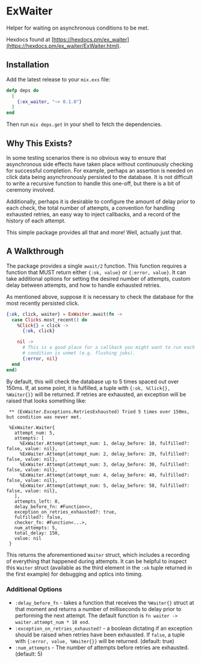 # ExWaiter

Helper for waiting on asynchronous conditions to be met.

Hexdocs found at
[https://hexdocs.pm/ex_waiter](https://hexdocs.pm/ex_waiter/ExWaiter.html).

## Installation

Add the latest release to your `mix.exs` file:

```elixir
defp deps do
  [
    {:ex_waiter, "~> 0.1.0"}
  ]
end
```

Then run `mix deps.get` in your shell to fetch the dependencies.

## Why This Exists?

In some testing scenarios there is no obvious way to ensure that asynchronous side effects have taken place without continuously checking for successful completion. For example, perhaps an assertion is needed on click data being asynchronously persisted to the database. It is not difficult to write a recursive function to handle this one-off, but there is a bit of ceremony involved.

Additionally, perhaps it is desirable to configure the amount of delay prior to each check, the total number of attempts, a convention for handling exhausted retries, an easy way to inject callbacks, and a record of the history of each attempt.

This simple package provides all that and more! Well, actually just that.

## A Walkthrough

The package provides a single `await/2` function. This function requires a function that MUST return either `{:ok, value}` or `{:error, value}`. It can take additional options for setting the desired number of attempts, custom delay between attempts, and how to handle exhausted retries.

As mentioned above, suppose it is necessary to check the database for the most recently persisted click.

```elixir
{:ok, click, waiter} = ExWaiter.await(fn ->
  case Clicks.most_recent() do
    %Click{} = click ->
      {:ok, click}

    nil ->
      # This is a good place for a callback you might want to run each time the
      # condition is unmet (e.g. flushing jobs).
      {:error, nil}
  end
end)
```

By default, this will check the database up to 5 times spaced out over 150ms. If, at some point, it is fulfilled, a tuple with `{:ok, %Click{}, %Waiter{}}` will be returned. If retries are exhausted, an exception will be raised that looks something like:

```
 ** (ExWaiter.Exceptions.RetriesExhausted) Tried 5 times over 150ms, but condition was never met.

 %ExWaiter.Waiter{
   attempt_num: 5,
   attempts: [
     %ExWaiter.Attempt{attempt_num: 1, delay_before: 10, fulfilled?: false, value: nil},
     %ExWaiter.Attempt{attempt_num: 2, delay_before: 20, fulfilled?: false, value: nil},
     %ExWaiter.Attempt{attempt_num: 3, delay_before: 30, fulfilled?: false, value: nil},
     %ExWaiter.Attempt{attempt_num: 4, delay_before: 40, fulfilled?: false, value: nil},
     %ExWaiter.Attempt{attempt_num: 5, delay_before: 50, fulfilled?: false, value: nil},
   ],
   attempts_left: 0,
   delay_before_fn: #Function<>,
   exception_on_retries_exhausted?: true,
   fulfilled?: false,
   checker_fn: #Function<...>,
   num_attempts: 5,
   total_delay: 150,
   value: nil
 }
```

This returns the aforementioned `Waiter` struct, which includes a recording of everything that happened during attempts. It can be helpful to inspect this `Waiter` struct (available as the third element in the `:ok` tuple returned in the first example) for debugging and optics into timing.

### Additional Options

* `:delay_before_fn` - takes a function that receives the `%Waiter{}` struct at that moment and returns a number of milliseconds to delay prior to performing the next attempt. The default function is `fn waiter -> waiter.attempt_num * 10 end`.
* `:exception_on_retries_exhausted?` - a boolean dictating if an exception should be raised when retries have been exhausted. If `false`, a tuple with `{:error, value, %Waiter{}}` will be returned. (default: true)
* `:num_attempts` - The number of attempts before retries are exhausted. (default: 5)
